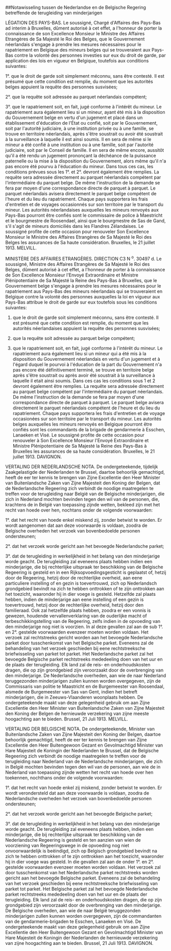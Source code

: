 <meta http-equiv='Content-Type' content='text/html; charset=utf-8' />

##Notawisseling tussen de Nederlandse en de Belgische Regering betreffende de terugleiding van minderjarigen

LÉGATION DES PAYS-BAS. Le soussigné, Chargé d'Affaires des Pays-Bas ad interim à Bruxelles, dûment autorisé à cet effet, a l'honneur de porter la connaissance de son Excellence Monsieur le Ministre des Affaires Etrangères de Sa Majesté le Roi des Belges, que le Gouvernement néerlandais s'engage à prendre les mesures nécessaires pour le rapatriement en Belgique des mineurs belges qui se trouveraient aux Pays-Bas contre la volonté des personnes investies sur eux du droit de garde, par application des lois en vigueur en Belgique, toutefois aux conditions suivantes: 

1°. que le droit de garde soit simplement méconnu, sans être contesté. Il est présumé que cette condition est remplie, du moment que les autorités belges appuient la requête des personnes susvisées;  

2°. que la requête soit adressée au parquet néerlandais compétent;  

3°. que le rapatriement soit, en fait, jugé conforme à l'intérêt du mineur.   Le rapatriement aura également lieu si un mineur, ayant été mis à la disposition du Gouvernement belge en vertu d'un jugement et placé dans un établissement d'éducation de l'État ou confié, soit par le Gouvernement, soit par l'autorité judiciaire, à une institution privée ou à une famille, se trouve en territoire néerlandais, après s'être soustrait ou avoir été soustrait à la surveillance à laquelle il est ainsi soumis. Il en sera de même si le mineur a été confié à une institution ou à une famille, soit par l'autorité judiciaire, soit par le Conseil de famille. Il en sera de même encore, aussitôt qu'il a été rendu un jugement prononçant la déchéance de la puissance paternelle ou la mise à la disposition du Gouvernement, alors même qu'il n'a pas encore été pourvu à l'éducation du mineur. Dans tous ces cas, les conditions prévues sous les 1°. et 2°. devront également être remplies. La requête sera adressée directement au parquet néerlandais compétent par l'intermédiaire du parquet belge. De même l'instruction de la demande se fera par moyen d'une correspondance directe de parquet à parquet. Le parquet néerlandais avisera directement le parquet belge compétent de l'heure et du lieu du rapatriement. Chaque pays supportera les frais d'entretien et de voyages occasionnés sur son territoire par le transport du mineur. Les autorités néerlandaises auxquelles les mineurs renvoyés aux Pays-Bas pourront être confiés sont le commissaire de police à Maestricht et le bourgmestre de Roosendael, ainsi que le bourgmestre de Sas de Gand, s'il s'agit de mineurs domiciliés dans les Flandres Zélandaises. Le soussigné profite de cette occasion pour renouveler Son Excellence Monsieur le Ministre des Affaires Etrangères de Sa Majesté le Roi des Belges les assurances de Sa haute considération. Bruxelles, le 21 juillet 1913. MELVILL.   

MINISTÈRE DES AFFAIRES ETRANGÈRES. DIRECTION C3 N <sup>o</sup>. 30497 d. Le soussigné, Ministre des Affaires Etrangères de Sa Majesté le Roi des Belges, dûment autorisé à cet effet, a l'honneur de porter à la connaissance de Son Excellence Monsieur l'Envoyé Extraordinaire et Ministre Plénipotentiaire de Sa Majesté la Reine des Pays-Bas à Bruxelles, que le Gouvernement belge s'engage à prendre les mesures nécessaires pour le rapatriement aus Pays-Bas des mineurs néerlandais qui se trouveraient en Belgique contre la volonté des personnes auxquelles la loi en vigueur aux Pays-Bas attribue le droit de garde sur eux toutefois sous les conditions suivantes: 

1) que le droit de garde soit simplement méconnu, sans être contesté. II est présumé que cette condition est remplie, du moment que les autorités néerlandaises appuient la requête des personnes susvisées;  

2) que la requête soit adressée au parquet belge compétent;  

3) que le rapatriement soit, en fait, jugé conforme à l'intérêt du mineur.   Le rapatriement aura également lieu si un mineur qui a été mis à la disposition du Gouvernement néerlandais en vertu d'un jugement et à l'égard duquel le pourvoi à l'éducation de la part du Gouvernement n'a pas encore été définitivement terminé, se trouve en territoire belge après s'être soustrait ou après avoir été soustrait à la surveillance à laquelle il etait ainsi soumis. Dans ces cas les conditions sous 1 et 2 devront également être remplies. La requête sera adressée directement au parquet belge compétent par l'intermédiaire du parquet néerlandais. De même l'instruction de la demande se fera par moyen d'une correspondance directe de parquet à parquet. Le parquet belge avisera directement le parquet néerlandais compétent de l'heure et du lieu du rapatriement. Chaque pays supportera les frais d'entretien et de voyage occasionées sur son territoire par le transport du mineur. Les autorités belges auxquelles les mineurs renvoyés en Belgique pourront être confiés sont les commandants de la brigade de gendarmerie à Esschen, Lanaeken et Visé. Le soussigné profite de cette occasion pour renouveler à Son Excellence Monsieur l'Envoyé Extraordinaire et Ministre Plénipotentiaire de Sa Majesté la Reine des Pays-Bas à Bruxelles les assurances de sa haute considération. Bruxelles, le 21 juillet 1913. DAVIGNON.   

VERTALING DER NEDERLANDSCHE NOTA. De ondergeteekende, tijdelijk Zaakgelastigde der Nederlanden te Brussel, daartoe behoorlijk gemachtigd, heeft de eer ter kennis te brengen van Zijne Excellentie den Heer Minister van Buitenlandsche Zaken van Zijne Majesteit den Koning der Belgen, dat de Nederlandsche Regeering zich verbindt de noodige maatregelen te treffen voor de terugleiding naar België van de Belgische minderjarigen, die zich in Nederland mochten bevinden tegen den wil van de personen, die, krachtens de in België van toepassing zijnde wetten, bekleed zijn met het recht van hoede over hen, nochtans onder de volgende voorwaarden: 

1°. dat het recht van hoede enkel miskend zij, zonder betwist te worden. Er wordt aangenomen dat aan deze voorwaarde is voldaan, zoodra de Belgische overheden het verzoek van bovenbedoelde personen ondersteunen;  

2°. dat het verzoek worde gericht aan het bevoegde Nederlandsche parket;  

3°. dat de terugleiding in werkelijkheid in het belang van den minderjarige worde geacht.   De terugleiding zal eveneens plaats hebben indien een minderjarige, die bij rechterlijke uitspraak ter beschikking van de Belgische Regeering is gesteld en in een Rijksopvoedingsgesticht is geplaatst of, hetzij door de Regeering, hetzij door de rechterlijke overheid, aan eene particuliere instelling of en gezin is toevertrouwd, zich op Nederlandsch grondgebied bevindt na zich te hebben onttrokken of te zijn onttrokken aan het toezicht, waaronder hij in dier voege is gesteld. Hetzelfde zal plaats hebben, indien de minderjarige aan eene instelling of een gezin is toevertrouwd, hetzij door de rechterlijke overheid, hetzij door den familieraad. Ook zal hetzelfde plaats hebben, zoodra er een vonnis is gewezen, houdende vervallenverklaring van de ouderlijke macht of terbeschikkingstelling van de Regeering, zelfs indien in de opvoeding van den minderjarige nog niet is voorzien. In al deze gevallen zal aan de sub 1°. en 2°. gestelde voorwaarden evenzeer moeten worden voldaan. Het verzoek zal rechtstreeks gericht worden aan het bevoegde Nederlandsche parket door tusschenkomst van het Belgische parket. Eveneens zal de behandeling van het verzoek geschieden bij eene rechtstreeksche briefwisseling van parket tot parket. Het Nederlandsche parket zal het bevoegde Belgische parket rechtstreeks mededeeling doen van het uur en de plaats der terugleiding. Elk land zal de reis- en onderhoudskosten dragen, die op zijn grondgebied zijn veroorzaakt door de overbrenging van den minderjarige. De Nederlandsche overheden, aan wie de naar Nederland teruggezonden minderjarigen zullen kunnen worden overgegeven, zijn de Commissaris van politie te Maastricht en de Burgemeester van Roosendaal, alsmede de Burgemeester van Sas van Gent, indien het betreft minderjarigen, die in Zeeuws-Vlaanderen woonplaats hebben. De ondergeteekende maakt van deze gelegenheid gebruik om aan Zijne Excellentie den Heer Minister van Buitenlandsche Zaken van Zijne Majesteit den Koning der Belgen de hernieuwde verzekering van zijne meeste hoogachting aan te bieden. Brussel, 21 Juli 1913. MELVILL.   

VERTALING DER BELGISCHE NOTA. De ondergeteekende, Minister van Buitenlandsche Zaken van Zijne Majesteit den Koning der Belgen, daartoe behoorlijk gemachtigd, heeft de eer ter kennis te brengen van Zijne Excellentie den Heer Buitengewoon Gezant en Gevolmachtigd Minister van Hare Majesteit de Koningin der Nederlanden te Brussel, dat de Belgische Regeering zich verbindt de noodige maatregelen te treffen voor de terugleiding naar Nederland van de Nederlandsche minderjarigen, die zich in België mochten bevinden tegen den wil van de personen, aan wie de in Nederland van toepassing zijnde wetten het recht van hoede over hen toekennen, nochthans onder de volgende voorwaarden: 

1°. dat het recht van hoede enkel zij miskend, zonder betwist te worden. Er wordt verondersteld dat aan deze voorwaarde is voldaan, zoodra de Nederlandsche overheden het verzoek van bovenbedoelde personen ondersteunen;  

2°. dat het verzoek worde gericht aan het bevoegde Belgische parket;  

3°. dat de terugleiding in werkelijkheid in het belang van den minderjarige worde geacht.   De terugleiding zal eveneens plaats hebben, indien een minderjarige, die bij rechterlijke uitspraak ter beschikking van de Nederlandsche Regeering is gesteld en ten aanzien van wien de voorziening van Regeeringswege in de opvoeding nog niet onvoorwaardelijk is beëindigd, zich op Belgisch grondgebied bevindt na zich te hebben onttrokken of te zijn onttrokken aan het toezicht, waaronder hij in dier voege was gesteld. In die gevallen zal aan de onder 1°. en 2°. gestelde voorwaarden evenzeer moeten worden voldaan. Het verzoek zal door tusschenkomst van het Nederlandsche parket rechtstreeks worden gericht aan het bevoegde Belgische parket. Eveneens zal de behandeling van het verzoek geschieden bij eene rechtstreeksche briefwisseling van parket tot parket. Het Belgische parket zal het bevoegde Nederlandsche parket rechtstreeks mededeeling doen van het uur en de plaats der terugleiding. Elk land zal de reis- en onderhoudskosten dragen, die op zijn grondgebied zijn veroorzaakt door de overbrenging van den minderjarige. De Belgische overheden, aan wie de naar België teruggezonden minderjarigen zullen kunnen worden overgegeven, zijn de commandanten van de gendarmerie-brigaden te Esschen, Lanaeken en Visé. De ondergeteekende maakt van deze gelegenheid gebruik om aan Zijne Excellentie den Heer Buitengewoon Gezant en Gevolmachtigd Minister van Hare Majesteit de Koningin der Nederlanden de hernieuwde verzekering van zijne hoogachting aan te bieden. Brussel, 21 Juli 1913. DAVIGNON.   
